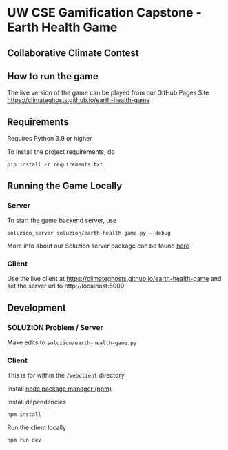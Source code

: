 # UW CSE Gamification Capstone - Earth Health Game

## Collaborative Climate Contest

## How to run the game

The live version of the game can be played from our GitHub Pages Site https://climateghosts.github.io/earth-health-game

## Requirements

Requires Python 3.9 or higher

To install the project requirements, do

```shell
pip install -r requirements.txt
```

## Running the Game Locally

### Server

To start the game backend server, use

```shell
soluzion_server soluzion/earth-health-game.py --debug
```

More info about our Soluzion server package can be found [here](https://github.com/ClimateGhosts/soluzion-server)

### Client

Use the live client at https://climateghosts.github.io/earth-health-game and set the server url to http://localhost:5000

## Development

### SOLUZION Problem / Server

Make edits to `soluzion/earth-health-game.py`

### Client

This is for within the `/webclient` directory

Install [node package manager (npm)](https://docs.npmjs.com/downloading-and-installing-node-js-and-npm)

Install dependencies

```shell
npm install
```

Run the client locally

```shell
npm run dev
```